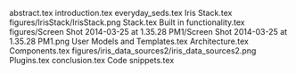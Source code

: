 abstract.tex
introduction.tex
everyday_seds.tex
Iris Stack.tex
figures/IrisStack/IrisStack.png
Stack.tex
Built in functionality.tex
figures/Screen Shot 2014-03-25 at 1.35.28 PM1/Screen Shot 2014-03-25 at 1.35.28 PM1.png
User Models and Templates.tex
Architecture.tex
Components.tex
figures/iris_data_sources2/iris_data_sources2.png
Plugins.tex
conclusion.tex
Code snippets.tex